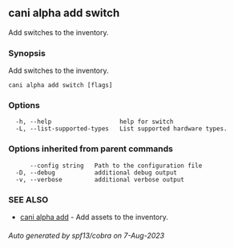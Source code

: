 ## cani alpha add switch

Add switches to the inventory.

### Synopsis

Add switches to the inventory.

```
cani alpha add switch [flags]
```

### Options

```
  -h, --help                   help for switch
  -L, --list-supported-types   List supported hardware types.
```

### Options inherited from parent commands

```
      --config string   Path to the configuration file
  -D, --debug           additional debug output
  -v, --verbose         additional verbose output
```

### SEE ALSO

* [cani alpha add](cani_alpha_add.md)	 - Add assets to the inventory.

###### Auto generated by spf13/cobra on 7-Aug-2023
